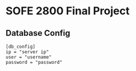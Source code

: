 # SOFE 2800 Final Project

## Database Config

```
[db_config]
ip = "server ip"
user = "username"
password = "password"

```